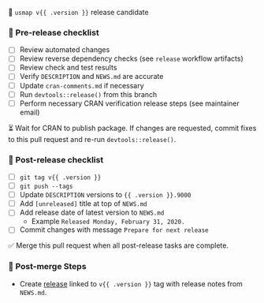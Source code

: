 🚀 `usmap v{{ .version }}` release candidate

### 📝 Pre-release checklist
- [ ] Review automated changes
- [ ] Review reverse dependency checks (see `release` workflow artifacts)
- [ ] Review check and test results
- [ ] Verify `DESCRIPTION` and `NEWS.md` are accurate
- [ ] Update `cran-comments.md` if necessary
- [ ] Run `devtools::release()` from this branch
- [ ] Perform necessary CRAN verification release steps (see maintainer email)

⏳ Wait for CRAN to publish package. If changes are requested, commit fixes to this pull request and re-run `devtools::release()`.

### 📝 Post-release checklist
- [ ] `git tag v{{ .version }}`
- [ ] `git push --tags`
- [ ] Update `DESCRIPTION` versions to `{{ .version }}.9000`
- [ ] Add `[unreleased]` title at top of `NEWS.md`
- [ ] Add release date of latest version to `NEWS.md`
  - Example `Released Monday, February 31, 2020.`
- [ ] Commit changes with message `Prepare for next release`

✅ Merge this pull request when all post-release tasks are complete.

### 📝 Post-merge Steps
- Create [release](https://github.com/pdil/usmap/releases) linked to `v{{ .version }}` tag with release notes from `NEWS.md`.
